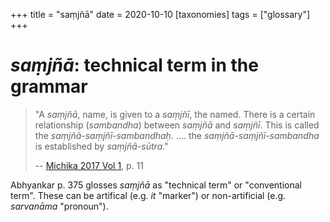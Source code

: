 +++
title = "saṃjñā"
date = 2020-10-10
[taxonomies]
tags = ["glossary"]
+++

# *saṃjñā*: technical term in the grammar

> "A *saṃjñā*, name, is given to a *saṃjñī*, the named. There is a certain
> relationship (*sambandha*) between *saṃjñā* and *saṃjñī*. This is called the
> *saṃjñā-saṃjñī-sambandhaḥ*. .... the *saṃjñā-saṃjñī-sambandha* is established
> by *saṃjñā-sūtra*."
>
> -- [Michika 2017 Vol 1](@biblio/michika_2017_vol_1.md), p. 11

Abhyankar p. 375 glosses *saṃjñā* as "technical term" or "conventional term".
These can be artifical (e.g. *it* "marker") or non-artificial (e.g. *sarvanāma*
"pronoun").

